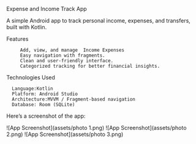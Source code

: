 Expense and Income  Track App

A simple Android app to track personal income, expenses, and transfers, built with Kotlin.

Features

         Add, view, and manage  Income Expenses
         Easy navigation with fragments.
         Clean and user-friendly interface.
         Categorized tracking for better financial insights.

Technologies Used

      Language:Kotlin
      Platform: Android Studio
      Architecture:MVVM / Fragment-based navigation
      Database: Room (SQLite)



Here’s a screenshot of the app:

![App Screenshot](assets/photo 1.png)
![App Screenshot](assets/photo 2.png)
![App Screenshot](assets/photo 3.png)

